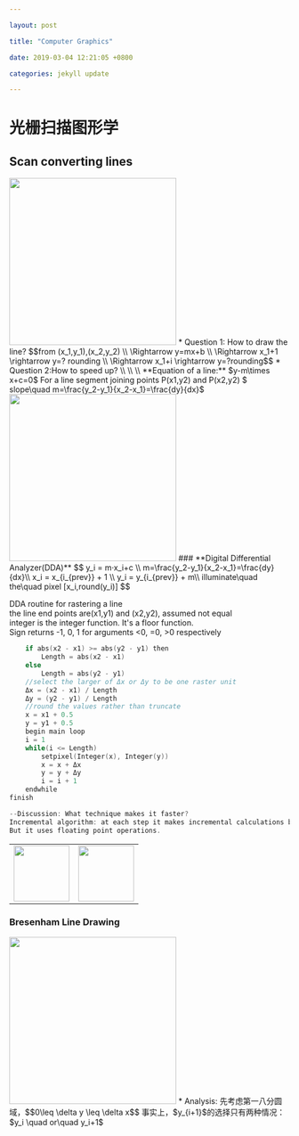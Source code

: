 ```yaml
---

layout: post

title: "Computer Graphics"

date: 2019-03-04 12:21:05 +0800

categories: jekyll update

---
```


<script type="text/x-mathjax-config">
MathJax.Hub.Config({
tex2jax: {
skipTags: ['script', 'noscript', 'style', 'textarea', 'pre'],
inlineMath: [['$','$']]
}
});
</script>
<script src='https://cdnjs.cloudflare.com/ajax/libs/mathjax/2.7.5/latest.js?config=TeX-MML-AM_CHTML' async></script>


# 光栅扫描图形学
## Scan converting lines
<img src="http://miaochenlu.github.io/picture/20190306scanconverting.png" width = "300">
* Question 1: How to draw the line?
$$from (x_1,y_1),(x_2,y_2) \\ 
\Rightarrow y=mx+b \\
\Rightarrow x_1+1 \rightarrow y=? rounding \\ 
\Rightarrow x_1+i \rightarrow y=?rounding$$
* Question 2:How to speed up? 
\\
\\
\\
**Equation of a line:**  $y-m\times x+c=0$   
For a line segment joining points P(x1,y2) and
P(x2,y2)    
$ slope\quad m=\frac{y_2-y_1}{x_2-x_1}=\frac{dy}{dx}$

<img src = "http://miaochenlu.github.io/picture/20190306slope.png" width = "300">
### **Digital Differential Analyzer(DDA)**
$$ y_i = m·x_i+c    \\
m=\frac{y_2-y_1}{x_2-x_1}=\frac{dy}{dx}\\
x_i = x_{i_{prev}} + 1  \\
y_i = y_{i_{prev}} + m\\
illuminate\quad the\quad pixel [x_i,round(y_i)]
$$


DDA routine for rastering a line  
the line end points are(x1,y1) and (x2,y2), assumed not equal  
integer is the integer function. It's a floor function.  
Sign returns -1, 0, 1 for arguments <0, =0, >0 respectively
```c
    if abs(x2 - x1) >= abs(y2 - y1) then
        Length = abs(x2 - x1)
    else 
        Length = abs(y2 - y1)
    //select the larger of Δx or Δy to be one raster unit
    Δx = (x2 - x1) / Length
    Δy = (y2 - y1) / Length
    //round the values rather than truncate
    x = x1 + 0.5
    y = y1 + 0.5
    begin main loop
    i = 1
    while(i <= Length)
        setpixel(Integer(x), Integer(y))
        x = x + Δx
        y = y + Δy
        i = i + 1
    endwhile
finish

--Discussion: What technique makes it faster?  
Incremental algorithm: at each step it makes incremental calculations based on the calculations done during the preceding step.  
But it uses floating point operations.
```
<table border="0"><tr>
<td><img src="http://miaochenlu.github.io/picture/20190306res2.png" width = "100" border="0" ></td>
<td><img src="http://miaochenlu.github.io/picture/20190306res1.png" width = 
"100" border="0"></td>
</tr></table>

### **Bresenham Line Drawing**
<img src="http://miaochenlu.github.io/picture/20190306Bresenham.png" width = "300">
* Analysis:  
先考虑第一八分圆域，$$0\leq \delta y \leq \delta x$$
事实上，$y_{i+1}$的选择只有两种情况：$y_i \quad or\quad y_i+1$


[jekyll-docs]: https://jekyllrb.com/docs/home

[jekyll-gh]: https://github.com/jekyll/jekyll

[jekyll-talk]: https://talk.jekyllrb.com/
